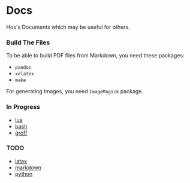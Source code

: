 # Docs

Hos's Documents which may be useful for others.


### Build The Files

To be able to build PDF files from Markdown, you need these packages:

- `pandoc`
- `xelatex`
- `make`

For generating Images, you need `ImageMagick` package.

### In Progress

- [lua](lua)
- [bash](bash)
- [groff](groff)

### TODO

- [latex](latex)
- [markdown](markdown)
- [python](python)
